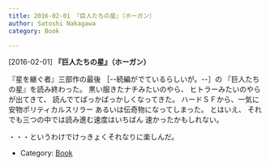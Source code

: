 ```yaml
---
title: 2016-02-01 『巨人たちの星』（ホーガン）
author: Satoshi Nakagawa
category: Book

---
```


[2016-02-01] **『巨人たちの星』（ホーガン）** 

 『星を継ぐ者』三部作の最後
［--続編がでているらしいが。--］の
『巨人たちの星』を読み終わった。
黒い服きたナチみたいのやら、
ヒトラーみたいのやらが出てきて、
読んでてばっかばっかしくなってきた。
ハードＳＦから、一気に
安物ポリティカルスリラー
あるいは伝奇物になってしまった。
とはいえ、
それでも三つの中では読み進む速度はいちばん
速かったかもしれない。

 ・・・というわけでけっきょくそれなりに楽しんだ。

- Category: [Book](https://merapano.github.io/categories.html#Book)

